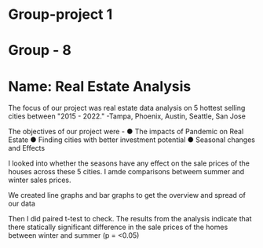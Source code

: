 # Group-project 1
# Group - 8
# Name:  Real Estate Analysis

The focus of our project was real estate data analysis on 5 hottest selling cities between "2015 - 2022."
-Tampa, Phoenix, Austin, Seattle, San Jose 


The objectives of our project were - 
●	The impacts of Pandemic on Real Estate
●	Finding cities with better investment potential
●	Seasonal changes and Effects

I looked into whether the seasons have any effect on the sale prices of the houses across these 5 cities. I amde comparisons betweem summer and winter sales prices.

We created line graphs and bar graphs to get the overview and spread of our data

Then I did paired t-test to check. The results from the analysis indicate that there statically significant difference in the sale prices of the homes between winter and summer (p = <0.05)

